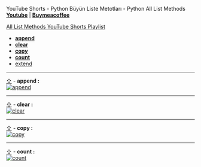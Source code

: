 YouTube Shorts - Python Büyün Liste Metotları - Python All List Methods **[Youtube](https://www.youtube.com/@umtsn)** | **[Buymeacoffee](https://www.buymeacoffee.com/umitsen)** 

[All List Methods YouTube Shorts Playlist](https://www.youtube.com/playlist?list=PLWmM3tw4zswagGkzu5NRppWn4Ym9-EcOJ)

- <a href="#web-append" id="web-toc-append">**append**</a>
- <a href="#web-clear" id="web-toc-clear">**clear**</a>
- <a href="#web-copy" id="web-toc-copy">**copy**</a>
- <a href="#web-count" id="web-toc-count">**count**</a>
- [extend](https://youtube.com/shorts/hMyZqE3tjTs?feature=share)

---
<a href="#web-toc-append"><span>&#8679;</span></a> - <span id = "web-append">**append :**</span><br>
[![append](https://img.youtube.com/vi/Ql9j02127T0/0.jpg)](https://youtube.com/shorts/Ql9j02127T0 "append")
<br>

---
<a href="#web-toc-clear"><span>&#8679;</span></a> - <span id = "web-clear">**clear :**</span><br>
[![clear](https://img.youtube.com/vi/ke9hPrGhEgs/0.jpg)](https://youtube.com/shorts/ke9hPrGhEgs "clear")
<br>

---
<a href="#web-toc-copy"><span>&#8679;</span></a> - <span id = "web-copy">**copy :**</span><br>
[![copy](https://img.youtube.com/vi/np6jJkVDG6M/0.jpg)](https://youtube.com/shorts/np6jJkVDG6M "copy")
<br>

---
<a href="#web-toc-count"><span>&#8679;</span></a> - <span id = "web-count">**count :**</span><br>
[![count](https://img.youtube.com/vi/0qIval7w9GE/0.jpg)](https://youtube.com/shorts/0qIval7w9GE "count")
<br>
